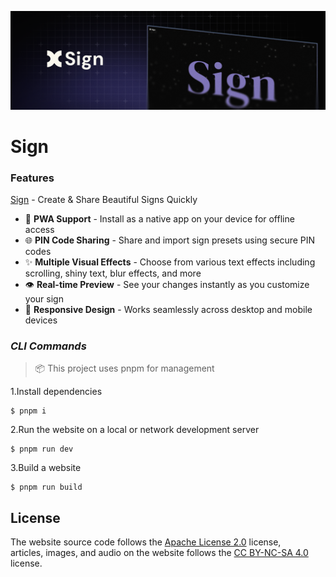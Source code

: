 
![Sign](/public/sign-banner-horizontal.png)
# **Sign**

### Features
[Sign](https://signo.cc) - Create & Share Beautiful Signs Quickly

- 📱 **PWA Support** - Install as a native app on your device for offline access
- 🌐 **PIN Code Sharing** - Share and import sign presets using secure PIN codes
- ✨ **Multiple Visual Effects** - Choose from various text effects including scrolling, shiny text, blur effects, and more
- 👁️ **Real-time Preview** - See your changes instantly as you customize your sign
- 📐 **Responsive Design** - Works seamlessly across desktop and mobile devices 

### ***CLI Commands***  

> 📦 This project uses pnpm for management


1.Install dependencies
```
$ pnpm i
```
2.Run the website on a local or network development server
```
$ pnpm run dev
```
3.Build a website
```
$ pnpm run build
```

## License
 The website source code follows the [ Apache License 2.0](./LICENSE) license,  
 articles, images, and audio on the website follows the [CC BY-NC-SA 4.0](https://creativecommons.org/licenses/by-nc-sa/4.0/) license.